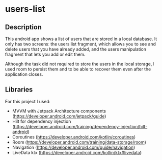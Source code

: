 # users-list
## Description
This android app shows a list of users that are stored in a local database. It only has two screens: the users list fragment, 
which allows you to see and delete users that you have already added, and the users manipulation fragment that lets you add or edit them.

Although the task did not required to store the users in the local storage, I used room to persist them and to be able to recover them even after
the application closes.

## Libraries
For this project I used:
- MVVM with Jetpack Architecture components (https://developer.android.com/jetpack/guide)
- Hilt for dependency injection (https://developer.android.com/training/dependency-injection/hilt-android)
- Coroutines (https://developer.android.com/kotlin/coroutines)
- Room (https://developer.android.com/training/data-storage/room)
- Navigation (https://developer.android.com/guide/navigation)
- LiveData ktx (https://developer.android.com/kotlin/ktx#livedata)
